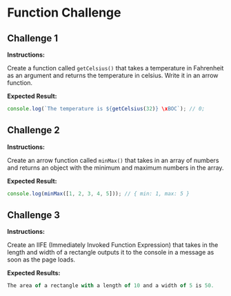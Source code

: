 # Function Challenge

## Challenge 1

**Instructions:**

Create a function called `getCelsius()` that takes a temperature in Fahrenheit as an argument and returns the temperature in celsius. Write it in an arrow function.

**Expected Result:**

```javascript
console.log(`The temperature is ${getCelsius(32)} \xBOC`); // 0;
```

## Challenge 2

**Instructions:**

Create an arrow function called `minMax()` that takes in an array of numbers and returns an object with the minimum and maximum numbers in the array.

**Expected Result:**

```javascript
console.log(minMax([1, 2, 3, 4, 5])); // { min: 1, max: 5 }
```

## Challenge 3

**Instructions:**

Create an IIFE (Immediately Invoked Function Expression) that takes in the length and width of a rectangle outputs it to the console in a message as soon as the page loads.

**Expected Results:**

```javascript
The area of a rectangle with a length of 10 and a width of 5 is 50.
```
